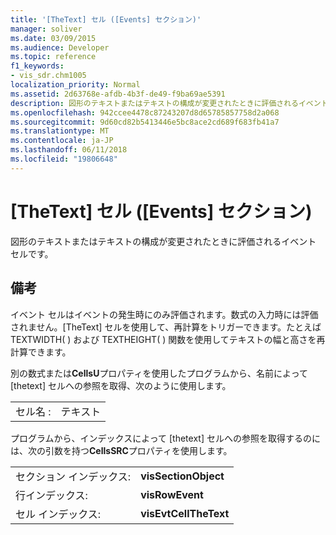 ```yaml
---
title: '[TheText] セル ([Events] セクション)'
manager: soliver
ms.date: 03/09/2015
ms.audience: Developer
ms.topic: reference
f1_keywords:
- vis_sdr.chm1005
localization_priority: Normal
ms.assetid: 2d63768e-afdb-4b3f-de49-f9ba69ae5391
description: 図形のテキストまたはテキストの構成が変更されたときに評価されるイベント セルです。
ms.openlocfilehash: 942ccee4478c87243207d8d65785857758d2a068
ms.sourcegitcommit: 9d60cd82b5413446e5bc8ace2cd689f683fb41a7
ms.translationtype: MT
ms.contentlocale: ja-JP
ms.lasthandoff: 06/11/2018
ms.locfileid: "19806648"
---
```

# <a name="thetext-cell-events-section"></a>[TheText] セル ([Events] セクション)

図形のテキストまたはテキストの構成が変更されたときに評価されるイベント セルです。
  
## <a name="remarks"></a>備考

イベント セルはイベントの発生時にのみ評価されます。数式の入力時には評価されません。[TheText] セルを使用して、再計算をトリガーできます。たとえば TEXTWIDTH( ) および TEXTHEIGHT( ) 関数を使用してテキストの幅と高さを再計算できます。
  
別の数式または**CellsU**プロパティを使用したプログラムから、名前によって [thetext] セルへの参照を取得、次のように使用します。 
  
|||
|:-----|:-----|
| セル名 :  <br/> | テキスト  <br/> |
   
プログラムから、インデックスによって [thetext] セルへの参照を取得するのには、次の引数を持つ**CellsSRC**プロパティを使用します。 
  
|||
|:-----|:-----|
| セクション インデックス:  <br/> |**visSectionObject** <br/> |
| 行インデックス:  <br/> |**visRowEvent** <br/> |
| セル インデックス:  <br/> |**visEvtCellTheText** <br/> |
   

